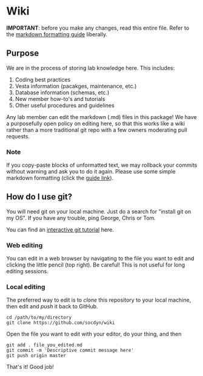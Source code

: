 # Wiki

**IMPORTANT**: before you make any changes, read this entire file. Refer to the [markdown formatting guide](https://github.com/adam-p/markdown-here/wiki/Markdown-Cheatsheet) liberally.

## Purpose

We are in the process of storing lab knowledge here. This includes:

1. Coding best practices
2. Vesta information (pacakges, maintenance, etc.)
3. Database information (schemas, etc.)
4. New member how-to's and tutorials
5. Other useful procedures and guidelines

Any lab member can edit the markdown (.md) files in this package! We have a purposefully open policy on editing here, so that this works like a wiki rather than a more traditional git repo with a few owners moderating pull requests.

### Note

If you copy-paste blocks of unformatted text, we may rollback your commits without warning and ask you to do it again. Please use some simple markdown formatting (click the [guide link](https://github.com/adam-p/markdown-here/wiki/Markdown-Cheatsheet)).

## How do I use git?

You will need git on your local machine. Just do a search for "install git on my OS". If you have any trouble, ping George, Chris or Tom.

You can find an [interactive git tutorial](https://try.github.io/levels/1/challenges/1) here.

### Web editing

You can edit in a web browser by navigating to the file you want to edit and clicking the little pencil (top right). Be careful! This is not useful for long editing sessions.

### Local editing

The preferred way to edit is to *clone* this repository to your local machine, then edit and *push* it back to GitHub.

```
cd /path/to/my/directory
git clone https://github.com/socdyn/wiki
```

Open the file you want to edit with your editor, do your thing, and then

```
git add . file_you_edited.md
git commit -m 'Descriptive commit message here'
git push origin master
```

That's it! Good job!
